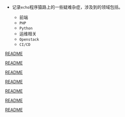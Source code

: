 
* 记录`echo`程序猿路上的一些疑难杂症，涉及到的领域包括。

    - 前端
    - `PHP`
    - `Python`
    - 运维相关
    - `Openstack`
    - `CI/CD`


[README](ubuntu/_sidebar.md ':include')

[README](windows/_sidebar.md ':include')

[README](docker/_sidebar.md ':include')

[README](uos/_sidebar.md ':include')

[README](other/_sidebar.md ':include')

[README](centos/_sidebar.md ':include')

[README](git/_sidebar.md ':include')

